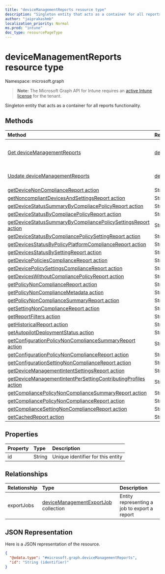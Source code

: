 ```yaml
---
title: "deviceManagementReports resource type"
description: "Singleton entity that acts as a container for all reports functionality."
author: "jaiprakashmb"
localization_priority: Normal
ms.prod: "intune"
doc_type: resourcePageType
---
```


# deviceManagementReports resource type

Namespace: microsoft.graph

> **Note:** The Microsoft Graph API for Intune requires an [active Intune license](https://go.microsoft.com/fwlink/?linkid=839381) for the tenant.

Singleton entity that acts as a container for all reports functionality.

## Methods
|Method|Return Type|Description|
|:---|:---|:---|
|[Get deviceManagementReports](../api/intune-reporting-devicemanagementreports-get.md)|[deviceManagementReports](../resources/intune-reporting-devicemanagementreports.md)|Read properties and relationships of the [deviceManagementReports](../resources/intune-reporting-devicemanagementreports.md) object.|
|[Update deviceManagementReports](../api/intune-reporting-devicemanagementreports-update.md)|[deviceManagementReports](../resources/intune-reporting-devicemanagementreports.md)|Update the properties of a [deviceManagementReports](../resources/intune-reporting-devicemanagementreports.md) object.|
|[getDeviceNonComplianceReport action](../api/intune-reporting-devicemanagementreports-getdevicenoncompliancereport.md)|Stream|Not yet documented|
|[getNoncompliantDevicesAndSettingsReport action](../api/intune-reporting-devicemanagementreports-getnoncompliantdevicesandsettingsreport.md)|Stream|Not yet documented|
|[getDeviceStatusSummaryByCompliacePolicyReport action](../api/intune-reporting-devicemanagementreports-getdevicestatussummarybycompliacepolicyreport.md)|Stream|Not yet documented|
|[getDeviceStatusByCompliacePolicyReport action](../api/intune-reporting-devicemanagementreports-getdevicestatusbycompliacepolicyreport.md)|Stream|Not yet documented|
|[getDeviceStatusSummaryByCompliancePolicySettingsReport action](../api/intune-reporting-devicemanagementreports-getdevicestatussummarybycompliancepolicysettingsreport.md)|Stream|Not yet documented|
|[getDeviceStatusByCompliancePolicySettingReport action](../api/intune-reporting-devicemanagementreports-getdevicestatusbycompliancepolicysettingreport.md)|Stream|Not yet documented|
|[getDevicesStatusByPolicyPlatformComplianceReport action](../api/intune-reporting-devicemanagementreports-getdevicesstatusbypolicyplatformcompliancereport.md)|Stream|Not yet documented|
|[getDevicesStatusBySettingReport action](../api/intune-reporting-devicemanagementreports-getdevicesstatusbysettingreport.md)|Stream|Not yet documented|
|[getDevicePoliciesComplianceReport action](../api/intune-reporting-devicemanagementreports-getdevicepoliciescompliancereport.md)|Stream|Not yet documented|
|[getDevicePolicySettingsComplianceReport action](../api/intune-reporting-devicemanagementreports-getdevicepolicysettingscompliancereport.md)|Stream|Not yet documented|
|[getDevicesWithoutCompliancePolicyReport action](../api/intune-reporting-devicemanagementreports-getdeviceswithoutcompliancepolicyreport.md)|Stream|Not yet documented|
|[getPolicyNonComplianceReport action](../api/intune-reporting-devicemanagementreports-getpolicynoncompliancereport.md)|Stream|Not yet documented|
|[getPolicyNonComplianceMetadata action](../api/intune-reporting-devicemanagementreports-getpolicynoncompliancemetadata.md)|Stream|Not yet documented|
|[getPolicyNonComplianceSummaryReport action](../api/intune-reporting-devicemanagementreports-getpolicynoncompliancesummaryreport.md)|Stream|Not yet documented|
|[getSettingNonComplianceReport action](../api/intune-reporting-devicemanagementreports-getsettingnoncompliancereport.md)|Stream|Not yet documented|
|[getReportFilters action](../api/intune-reporting-devicemanagementreports-getreportfilters.md)|Stream|Not yet documented|
|[getHistoricalReport action](../api/intune-reporting-devicemanagementreports-gethistoricalreport.md)|Stream|Not yet documented|
|[getAutopilotDeploymentStatus action](../api/intune-reporting-devicemanagementreports-getautopilotdeploymentstatus.md)|Stream|Not yet documented|
|[getConfigurationPolicyNonComplianceSummaryReport action](../api/intune-reporting-devicemanagementreports-getconfigurationpolicynoncompliancesummaryreport.md)|Stream|Not yet documented|
|[getConfigurationPolicyNonComplianceReport action](../api/intune-reporting-devicemanagementreports-getconfigurationpolicynoncompliancereport.md)|Stream|Not yet documented|
|[getConfigurationSettingNonComplianceReport action](../api/intune-reporting-devicemanagementreports-getconfigurationsettingnoncompliancereport.md)|Stream|Not yet documented|
|[getDeviceManagementIntentSettingsReport action](../api/intune-reporting-devicemanagementreports-getdevicemanagementintentsettingsreport.md)|Stream|Not yet documented|
|[getDeviceManagementIntentPerSettingContributingProfiles action](../api/intune-reporting-devicemanagementreports-getdevicemanagementintentpersettingcontributingprofiles.md)|Stream|Not yet documented|
|[getCompliancePolicyNonComplianceSummaryReport action](../api/intune-reporting-devicemanagementreports-getcompliancepolicynoncompliancesummaryreport.md)|Stream|Not yet documented|
|[getCompliancePolicyNonComplianceReport action](../api/intune-reporting-devicemanagementreports-getcompliancepolicynoncompliancereport.md)|Stream|Not yet documented|
|[getComplianceSettingNonComplianceReport action](../api/intune-reporting-devicemanagementreports-getcompliancesettingnoncompliancereport.md)|Stream|Not yet documented|
|[getCachedReport action](../api/intune-reporting-devicemanagementreports-getcachedreport.md)|Stream|Not yet documented|

## Properties
|Property|Type|Description|
|:---|:---|:---|
|id|String|Unique identifier for this entity|

## Relationships
|Relationship|Type|Description|
|:---|:---|:---|
|exportJobs|[deviceManagementExportJob](../resources/intune-reporting-devicemanagementexportjob.md) collection|Entity representing a job to export a report|

## JSON Representation
Here is a JSON representation of the resource.
<!-- {
  "blockType": "resource",
  "keyProperty": "id",
  "@odata.type": "microsoft.graph.deviceManagementReports"
}
-->
``` json
{
  "@odata.type": "#microsoft.graph.deviceManagementReports",
  "id": "String (identifier)"
}
```
